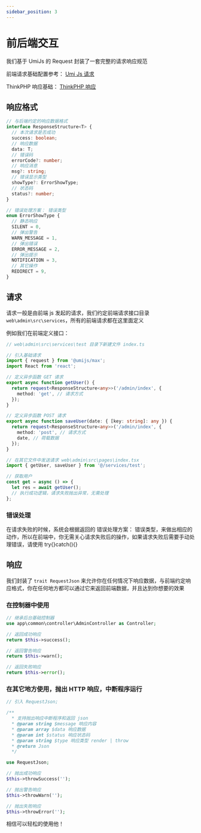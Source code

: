 ```yaml
---
sidebar_position: 3
---
```


# 前后端交互

我们基于 UmiJs 的 Request 封装了一套完整的请求响应规范

前端请求基础配置参考： <a href="https://umijs.org/docs/max/request" target="_blank" rel="noreferrer">Umi Js 请求</a>

ThinkPHP 响应基础： <a href="https://doc.thinkphp.cn/v8_0/response.html" target="_blank" rel="noreferrer">ThinkPHP 响应</a>

## 响应格式

```ts
// 与后端约定的响应数据格式
interface ResponseStructure<T> {
  // 本次请求是否成功
  success: boolean;
  // 响应数据
  data: T;
  // 错误码
  errorCode?: number;
  // 响应消息
  msg?: string;
  // 错误显示类型
  showType?: ErrorShowType;
  // 状态码
  status?: number;
}

// 错误处理方案： 错误类型
enum ErrorShowType {
  // 静态响应
  SILENT = 0,
  // 弹出警告
  WARN_MESSAGE = 1,
  // 弹出错误
  ERROR_MESSAGE = 2,
  // 弹出提示
  NOTIFICATION = 3,
  // 其它操作
  REDIRECT = 9,
}
```

## 请求

请求一般是由前端 js 发起的请求，我们约定前端请求接口目录 `web\admin\src\services`，所有的前端请求都在这里面定义

例如我们在前端定义接口：

```ts
// web\admin\src\services\test 目录下新建文件 index.ts

// 引入基础请求
import { request } from '@umijs/max';
import React from 'react';

// 定义异步函数 GET 请求
export async function getUser() {
  return request<ResponseStructure<any>>('/admin/index', {
    method: 'get', // 请求方式
  });
}

// 定义异步函数 POST 请求
export async function saveUser(date: { [key: string]: any }) {
  return request<ResponseStructure<any>>('/admin/index', {
    method: 'post', // 请求方式
    date, // 荷载数据
  });
}

// 在其它文件中发送请求 web\admin\src\pages\index.tsx
import { getUser, saveUser } from '@/services/test';

// 获取用户
const get = async () => {
  let res = await getUser();
  // 执行成功逻辑，请求失败抛出异常，无需处理
};
```

### 错误处理

在请求失败的时候，系统会根据返回的 错误处理方案： 错误类型，来做出相应的动作，所以在前端中，你无需关心请求失败后的操作，如果请求失败后需要手动处理错误，请使用 try{}catch(){}

## 响应

我们封装了 `trait RequestJson` 来允许你在任何情况下响应数据，与前端约定响应格式，你在任何地方都可以通过它来返回前端数据，并且达到你想要的效果

### 在控制器中使用

```php
// 继承后台基础控制器
use app\common\controller\AdminController as Controller;

// 返回成功响应
return $this->success();

// 返回警告响应
return $this->warn();

// 返回失败响应
return $this->error();

```

### 在其它地方使用，抛出 HTTP 响应，中断程序运行

```php
// 引入 RequestJson;

/**
  * 支持抛出响应中断程序和返回 json
  * @param string $message 响应内容
  * @param array $data 响应数据
  * @param int $status 响应状态码
  * @param string $type 响应类型 render | throw
  * @return Json
  */

use RequestJson;

// 抛出成功响应
$this->throwSuccess('');

// 抛出警告响应
$this->throwWarn('');

// 抛出失败响应
$this->throwError('');

```

相信可以轻松的使用他！
